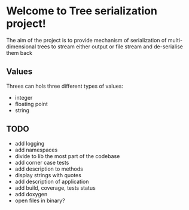 # Welcome to Tree serialization project!
The aim of the project is to provide mechanism of serialization of multi-dimensional trees
to stream either output or file stream and de-serialise them back 

## Values
Threes can hols three different types of values:
  - integer
  - floating point
  - string

## TODO
  - add logging
  - add namespaces
  - divide to lib the most part of the codebase
  - add corner case tests
  - add description to methods
  - display strings with quotes
  - add description of application
  - add build, coverage, tests status
  - add doxygen
  - open files in binary?